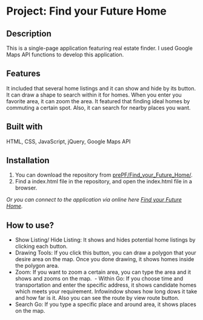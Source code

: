 # Project: Find your Future Home

## Description

This is a single-page application featuring real estate finder. I used Google Maps API functions to develop this application. 

## Features

It included that several home listings and it can show and hide by its button. It can draw a shape to search within it for homes. When you enter you favorite area, it can zoom the area. It featured that finding ideal homes by commuting a certain spot. Also, it can search for nearby places you want.

## Built with

HTML, CSS, JavaScript, jQuery, Google Maps API

## Installation

1. You can download the repository from
[prePF/Find_your_Future_Home/](https://github.com/leiachung41/prePF/tree/master/Find_your_Future_Home/).
2. Find a index.html file in the repository, and open the index.html file in a browser.

*Or you can connect to the application via online here [Find your Future Home](https://leiachung41.github.io/prePF/Find_your_Future_Home/index12.html).*

## How to use?

  - Show Listing/ Hide Listing: It shows and hides potential home listings by clicking each button.
  - Drawing Tools: If you click this button, you can draw a polygon that your desire area on the map. Once you done drawing, it shows homes inside the polygon area.
  - Zoom: If you want to zoom a certain area, you can type the area and it shows and zooms on the map.
  - Within Go: If you choose time and transportation and enter the specific address, it shows candidate homes which meets your requirement. Infowindow shows how long dows it take and how far is it. Also you can see the route by view route button. 
  - Search Go: If you type a specific place and around area, it shows places on the map.
